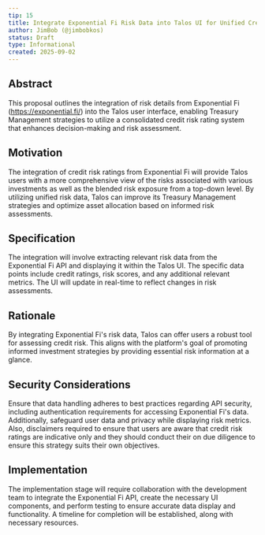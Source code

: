 ```yaml
---
tip: 15
title: Integrate Exponential Fi Risk Data into Talos UI for Unified Credit Risk Ratings
author: JimBob (@jimbobkos)
status: Draft
type: Informational
created: 2025-09-02
---
```


## Abstract

This proposal outlines the integration of risk details from Exponential Fi (https://exponential.fi/) into the Talos user interface, enabling Treasury Management strategies to utilize a consolidated credit risk rating system that enhances decision-making and risk assessment.

## Motivation

The integration of credit risk ratings from Exponential Fi will provide Talos users with a more comprehensive view of the risks associated with various investments as well as the blended risk exposure from a top-down level. By utilizing unified risk data, Talos can improve its Treasury Management strategies and optimize asset allocation based on informed risk assessments.

## Specification

The integration will involve extracting relevant risk data from the Exponential Fi API and displaying it within the Talos UI. The specific data points include credit ratings, risk scores, and any additional relevant metrics. The UI will update in real-time to reflect changes in risk assessments.

## Rationale

By integrating Exponential Fi's risk data, Talos can offer users a robust tool for assessing credit risk. This aligns with the platform's goal of promoting informed investment strategies by providing essential risk information at a glance.

## Security Considerations

Ensure that data handling adheres to best practices regarding API security, including authentication requirements for accessing Exponential Fi's data. Additionally, safeguard user data and privacy while displaying risk metrics. Also, disclaimers required to ensure that users are aware that credit risk ratings are indicative only and they should conduct their on due diligence to ensure this strategy suits their own objectives.

## Implementation

The implementation stage will require collaboration with the development team to integrate the Exponential Fi API, create the necessary UI components, and perform testing to ensure accurate data display and functionality. A timeline for completion will be established, along with necessary resources.